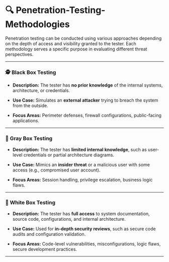 
# 🔍 **Penetration-Testing-Methodologies**

Penetration testing can be conducted using various approaches depending on the depth of access and visibility granted to the tester. Each methodology serves a specific purpose in evaluating different threat perspectives.

---

### 🕵️ **Black Box Testing**

* **Description:**
  The tester has **no prior knowledge** of the internal systems, architecture, or credentials.

* **Use Case:**
  Simulates an **external attacker** trying to breach the system from the outside.

* **Focus Areas:**
  Perimeter defenses, firewall configurations, public-facing applications.

---

### 🧩 **Gray Box Testing**

* **Description:**
  The tester has **limited internal knowledge**, such as user-level credentials or partial architecture diagrams.

* **Use Case:**
  Mimics an **insider threat** or a malicious user with some access (e.g., compromised user account).

* **Focus Areas:**
  Session handling, privilege escalation, business logic flaws.

---

### 🧠 **White Box Testing**

* **Description:**
  The tester has **full access** to system documentation, source code, configurations, and internal architecture.

* **Use Case:**
  Used for **in-depth security reviews**, such as secure code audits and configuration validation.

* **Focus Areas:**
  Code-level vulnerabilities, misconfigurations, logic flaws, secure development practices.

---

